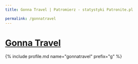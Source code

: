```yaml
---
title: Gonna Travel | Patromierz - statystyki Patronite.pl

permalink: /gonnatravel
---
```


# [Gonna Travel](https://patronite.pl/gonnatravel)

{% include profile.md name="gonnatravel" prefix="g" %}
